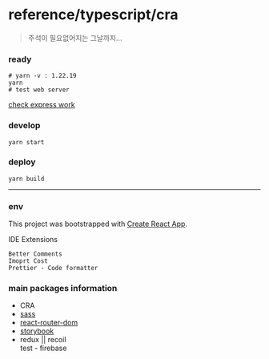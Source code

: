 # reference/typescript/cra
> 주석이 필요없어지는 그날까지...  

### ready
```
# yarn -v : 1.22.19
yarn
# test web server
```
[check express work](https://github.com/sinri0809/express)
### develop
```
yarn start
```

### deploy
```
yarn build
```

---

### env
This project was bootstrapped with [Create React App](https://github.com/facebook/create-react-app).

IDE Extensions
```
Better Comments
Imoprt Cost
Prettier - Code formatter
```

### main packages information
- CRA  
- [sass](https://www.npmjs.com/package/sass)  
- [react-router-dom](https://www.npmjs.com/package/react-router-dom)  
- [storybook](https://storybook.js.org/)  
- redux || recoil  
  test - firebase